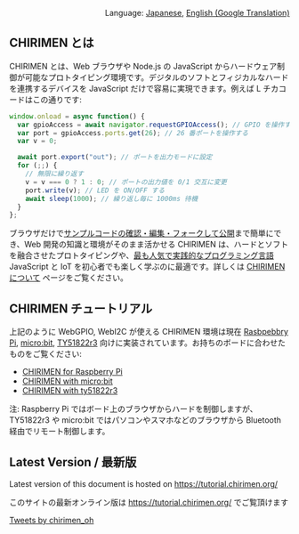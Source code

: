 <p align="right">Language: <a href="https://tutorial.chirimen.org">Japanese</a>, <a href="https://translate.google.com/translate?sl=ja&tl=en&u=https%3A%2F%2Ftutorial.chirimen.org">English (Google Translation)</a></p>

## CHIRIMEN とは

CHIRIMEN とは、Web ブラウザや Node.js の JavaScript からハードウェア制御が可能なプロトタイピング環境です。デジタルのソフトとフィジカルなハードを連携するデバイスを JavaScript だけで容易に実現できます。例えば L チカコードはこの通りです:

```javascript
window.onload = async function() {
  var gpioAccess = await navigator.requestGPIOAccess(); // GPIO を操作する
  var port = gpioAccess.ports.get(26); // 26 番ポートを操作する
  var v = 0;

  await port.export("out"); // ポートを出力モードに設定
  for (;;) {
    // 無限に繰り返す
    v = v === 0 ? 1 : 0; // ポートの出力値を 0/1 交互に変更
    port.write(v); // LED を ON/OFF する
    await sleep(1000); // 繰り返し毎に 1000ms 待機
  }
};
```

ブラウザだけで[サンプルコードの確認・編集・フォークして公開](https://r.chirimen.org/csb-gpio-blink)まで簡単にでき、Web 開発の知識と環境がそのまま活かせる CHIRIMEN は、ハードとソフトを融合させたプロトタイピングや、[最も人気で実践的なプログラミング言語](https://octoverse.github.com/#top-languages) JavaScript と IoT を初心者でも楽しく学ぶのに最適です。詳しくは [CHIRIMEN について](about.md) ページをご覧ください。

## CHIRIMEN チュートリアル

上記のように WebGPIO, WebI2C が使える CHIRIMEN 環境は現在 [Rasbpebbry Pi](https://www.raspberrypi.org/), [micro:bit](https://microbit.org/ja/), [TY51822r3](https://www.switch-science.com/catalog/2574/) 向けに実装されています。お持ちのボードに合わせたものをご覧ください:

- [CHIRIMEN for Raspberry Pi](/raspi/)
- [CHIRIMEN with micro:bit](/microbit/)
- [CHIRIMEN with ty51822r3](/ty51822r3/)

注: Raspberry Pi ではボード上のブラウザからハードを制御しますが、TY51822r3 や micro:bit ではパソコンやスマホなどのブラウザから Bluetooth 経由でリモート制御します。

<div class="hide-on-production">
  <!-- tutorial.chirimen.org では hide-on-production クラスの中は表示されない -->

  ## Latest Version / 最新版

  Latest version of this document is hosted on https://tutorial.chirimen.org/

  このサイトの最新オンライン版は https://tutorial.chirimen.org/ でご覧頂けます
</div>

<a class="twitter-timeline" data-height="600" data-dnt="true" href="https://twitter.com/chirimen_oh?ref_src=twsrc%5Etfw">Tweets by chirimen_oh</a>
<script async src="https://platform.twitter.com/widgets.js" charset="utf-8"></script>
